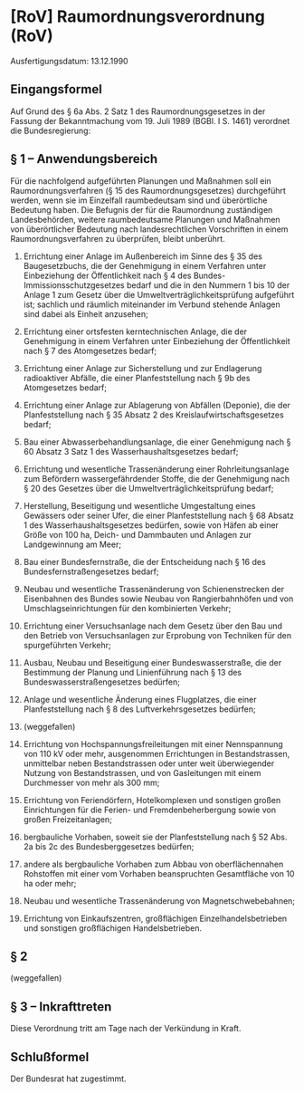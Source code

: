 # [RoV] Raumordnungsverordnung  (RoV)

Ausfertigungsdatum: 13.12.1990

 

## Eingangsformel

Auf Grund des § 6a Abs. 2 Satz 1 des Raumordnungsgesetzes in der Fassung der Bekanntmachung vom 19. Juli 1989 (BGBl. I S. 1461) verordnet die Bundesregierung:


## § 1 – Anwendungsbereich

Für die nachfolgend aufgeführten Planungen und Maßnahmen soll ein Raumordnungsverfahren (§ 15 des Raumordnungsgesetzes) durchgeführt werden, wenn sie im Einzelfall raumbedeutsam sind und überörtliche Bedeutung haben. Die Befugnis der für die Raumordnung zuständigen Landesbehörden, weitere raumbedeutsame Planungen und Maßnahmen von überörtlicher Bedeutung nach landesrechtlichen Vorschriften in einem Raumordnungsverfahren zu überprüfen, bleibt unberührt.

1. Errichtung einer Anlage im Außenbereich im Sinne des § 35 des Baugesetzbuchs, die der Genehmigung in einem Verfahren unter Einbeziehung der Öffentlichkeit nach § 4 des Bundes-Immissionsschutzgesetzes bedarf und die in den Nummern 1 bis 10 der Anlage 1 zum Gesetz über die Umweltverträglichkeitsprüfung aufgeführt ist; sachlich und räumlich miteinander im Verbund stehende Anlagen sind dabei als Einheit anzusehen;

2. Errichtung einer ortsfesten kerntechnischen Anlage, die der Genehmigung in einem Verfahren unter Einbeziehung der Öffentlichkeit nach § 7 des Atomgesetzes bedarf;

3. Errichtung einer Anlage zur Sicherstellung und zur Endlagerung radioaktiver Abfälle, die einer Planfeststellung nach § 9b des Atomgesetzes bedarf;

4. Errichtung einer Anlage zur Ablagerung von Abfällen (Deponie), die der Planfeststellung nach § 35 Absatz 2 des Kreislaufwirtschaftsgesetzes bedarf;

5. Bau einer Abwasserbehandlungsanlage, die einer Genehmigung nach § 60 Absatz 3 Satz 1 des Wasserhaushaltsgesetzes bedarf;

6. Errichtung und wesentliche Trassenänderung einer Rohrleitungsanlage zum Befördern wassergefährdender Stoffe, die der Genehmigung nach § 20 des Gesetzes über die Umweltverträglichkeitsprüfung bedarf;

7. Herstellung, Beseitigung und wesentliche Umgestaltung eines Gewässers oder seiner Ufer, die einer Planfeststellung nach § 68 Absatz 1 des Wasserhaushaltsgesetzes bedürfen, sowie von Häfen ab einer Größe von 100 ha, Deich- und Dammbauten und Anlagen zur Landgewinnung am Meer;

8. Bau einer Bundesfernstraße, die der Entscheidung nach § 16 des Bundesfernstraßengesetzes bedarf;

9. Neubau und wesentliche Trassenänderung von Schienenstrecken der Eisenbahnen des Bundes sowie Neubau von Rangierbahnhöfen und von Umschlagseinrichtungen für den kombinierten Verkehr;

10. Errichtung einer Versuchsanlage nach dem Gesetz über den Bau und den Betrieb von Versuchsanlagen zur Erprobung von Techniken für den spurgeführten Verkehr;

11. Ausbau, Neubau und Beseitigung einer Bundeswasserstraße, die der Bestimmung der Planung und Linienführung nach § 13 des Bundeswasserstraßengesetzes bedürfen;

12. Anlage und wesentliche Änderung eines Flugplatzes, die einer Planfeststellung nach § 8 des Luftverkehrsgesetzes bedürfen;

13. (weggefallen)

14. Errichtung von Hochspannungsfreileitungen mit einer Nennspannung von 110 kV oder mehr, ausgenommen Errichtungen in Bestandstrassen, unmittelbar neben Bestandstrassen oder unter weit überwiegender Nutzung von Bestandstrassen, und von Gasleitungen mit einem Durchmesser von mehr als 300 mm;

15. Errichtung von Feriendörfern, Hotelkomplexen und sonstigen großen Einrichtungen für die Ferien- und Fremdenbeherbergung sowie von großen Freizeitanlagen;

16. bergbauliche Vorhaben, soweit sie der Planfeststellung nach § 52 Abs. 2a bis 2c des Bundesberggesetzes bedürfen;

17. andere als bergbauliche Vorhaben zum Abbau von oberflächennahen Rohstoffen mit einer vom Vorhaben beanspruchten Gesamtfläche von 10 ha oder mehr;

18. Neubau und wesentliche Trassenänderung von Magnetschwebebahnen;

19. Errichtung von Einkaufszentren, großflächigen Einzelhandelsbetrieben und sonstigen großflächigen Handelsbetrieben.


## § 2

(weggefallen)


## § 3 – Inkrafttreten

Diese Verordnung tritt am Tage nach der Verkündung in Kraft.


## Schlußformel

Der Bundesrat hat zugestimmt.
